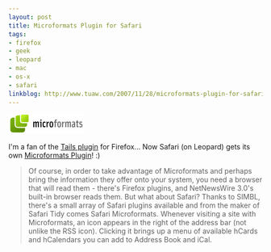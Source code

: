 ```yaml
---
layout: post
title: Microformats Plugin for Safari
tags:
- firefox
- geek
- leopard
- mac
- os-x
- safari
linkblog: http://www.tuaw.com/2007/11/28/microformats-plugin-for-safari/
---
```


<img src="/images/2007/microformats.png" alt="microformats.png" class="center" />

I'm a fan of the [Tails plugin](http://blog.codeeg.com/tails-firefox-extension-03/) for Firefox...  Now Safari (on Leopard) gets its own [Microformats Plugin](http://zappatic.net/safarimicroformats/)! :)

>Of course, in order to take advantage of Microformats and perhaps bring the information they offer onto your system, you need a browser that will read them - there's Firefox plugins, and NetNewsWire 3.0's built-in browser reads them. But what about Safari? Thanks to SIMBL, there's a small array of Safari plugins available and from the maker of Safari Tidy comes Safari Microformats. Whenever visiting a site with Microformats, an icon appears in the right of the address bar (not unlike the RSS icon). Clicking it brings up a menu of available hCards and hCalendars you can add to Address Book and iCal.
